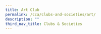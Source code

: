 ```yaml
---
title: Art Club
permalink: /cca/clubs-and-societies/art/
description: ""
third_nav_title: Clubs & Societies
---
```

